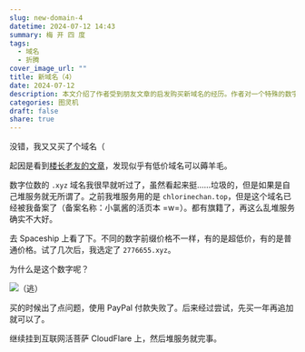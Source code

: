 ```yaml
---
slug: new-domain-4
datetime: 2024-07-12 14:43
summary: 梅 开 四 度
tags:
  - 域名
  - 折腾
cover_image_url: ""
title: 新域名（4）
date: 2024-07-12
description: 本文介绍了作者受到朋友文章的启发购买新域名的经历。作者对一个特殊的数字进行了一些变换得到前缀在Spaceship平台上寻找并选择了这个价格合适的域名。购买时遇到了 PayPal 付款失败的问题，但通过分步购买解决了。作者计划将域名用于个人服务，并已将其配置在 CloudFlare 上。
categories: 图灵机
draft: false
share: true
---
```

没错，我又又买了个域名（

起因是看到[楼长老友的文章](https://blog.sdnie.fun/archives/domian1.html)，发现似乎有低价域名可以薅羊毛。

数字位数的 `.xyz` 域名我很早就听过了，虽然看起来挺……垃圾的，但是如果是自己堆服务就无所谓了。之前我堆服务用的是 `chlorinechan.top`，但是这个域名已经被我备案了（备案名称：小氯酱的活页本 =w=）。都有旗籍了，再这么乱堆服务确实不大好。

去 Spaceship 上看了下。不同的数字前缀价格不一样，有的是超低价，有的是普通价格。试了几次后，我选定了 `2776655.xyz`。

为什么是这个数字呢？

![](https://img.clnya.fun/IMG-20240712133241.webp "（逃）")

买的时候出了点问题，使用 PayPal 付款失败了。后来经过尝试，先买一年再追加就可以了。

继续挂到互联网活菩萨 CloudFlare 上，然后堆服务就完事。
